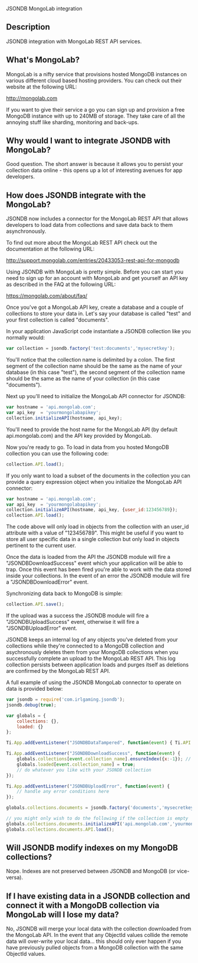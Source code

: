 JSONDB MongoLab integration

## Description

JSONDB integration with MongoLab REST API services.

## What's MongoLab?

MongoLab is a nifty service that provisions hosted MongoDB instances on various different cloud based hosting providers. You can check out their website at the following URL:

http://mongolab.com

If you want to give their service a go you can sign up and provision a free MongoDB instance with up to 240MB of storage. They take care of all the annoying stuff like sharding, monitoring and back-ups.

## Why would I want to integrate JSONDB with MongoLab?

Good question. The short answer is because it allows you to persist your collection data online - this opens up a lot of interesting avenues for app developers.

## How does JSONDB integrate with the MongoLab?

JSONDB now includes a connector for the MongoLab REST API that allows developers to load data from collections and save data back to them asynchronously.

To find out more about the MongoLab REST API check out the documentation at the following URL:

http://support.mongolab.com/entries/20433053-rest-api-for-mongodb

Using JSONDB with MongoLab is pretty simple. Before you can start you need to sign up for an account with MongoLab and get yourself an API key as described in the FAQ at the following URL:

https://mongolab.com/about/faq/

Once you've got a MongoLab API key, create a database and a couple of collections to store your data in. Let's say your database is called "test" and your first collection is called "documents".

In your application JavaScript code instantiate a JSONDB collection like you normally would:

``` javascript
var collection = jsondb.factory('test:documents','mysecretkey');
```

You'll notice that the collection name is delimited by a colon. The first segment of the collection name should be the same as the name of your database (in this case "test"), the second segment of the collection name should be the same as the name of your collection (in this case "documents").

Next up you'll need to initialize the MongoLab API connector for JSONDB:

``` javascript
var hostname = 'api.mongolab.com';
var api_key  = 'yourmongolabapikey';
collection.initializeAPI(hostname, api_key);
```

You'll need to provide the host name for the MongoLab API (by default api.mongolab.com) and the API key provided by MongoLab.

Now you're ready to go. To load in data from you hosted MongoDB collection you can use the following code:

``` javascript
collection.API.load();
```

If you only want to load a subset of the documents in the collection you can provide a query expression object when you initialize the MongoLab API connector:

``` javascript
var hostname = 'api.mongolab.com';
var api_key  = 'yourmongolabapikey';
collection.initializeAPI(hostname, api_key, {user_id:123456789});
collection.API.load();
```

The code above will only load in objects from the collection with an user_id attribute with a value of "123456789". This might be useful if you want to store all user specific data in a single collection but only load in objects pertinent to the current user.

Once the data is loaded from the API the JSONDB module will fire a "JSONDBDownloadSuccess" event which your application will be able to trap. Once this event has been fired you're able to work with the data stored inside your collections. In the event of an error the JSONDB module will fire a "JSONDBDownloadError" event.

Synchronizing data back to MongoDB is simple:

``` javascript
collection.API.save();
```

If the upload was a success the JSONDB module will fire a "JSONDBUploadSuccess" event, otherwise it will fire a "JSONDBUploadError" event.

JSONDB keeps an internal log of any objects you've deleted from your collections while they're connected to a MongoDB collection and asychronously deletes them from your MongoDB collections when you successfully complete an upload to the MongoLab REST API. This log collection persists between application loads and purges itself as deletions are confirmed by the MongoLab REST API.

A full example of using the JSONDB MongoLab connector to operate on data is provided below:

``` javascript
var jsondb = require('com.irlgaming.jsondb');
jsondb.debug(true);

var globals = {
	collections: {},
	loaded: {}
};

Ti.App.addEventListener("JSONDBDataTampered", function(event) { Ti.API.info(event); });

Ti.App.addEventListener("JSONDBDownloadSuccess", function(event) {
	globals.collections[event.collection_name].ensureIndex({x:-1}); // create an index on your newly loaded collection 
	globals.loaded[event.collection_name] = true;
	// do whatever you like with your JSONDB collection
});

Ti.App.addEventListener("JSONDBUploadError", function(event) {
	// handle any error conditions here
});

globals.collections.documents = jsondb.factory('documents','mysecretkey');

// you might only wish to do the following if the collection is empty
globals.collections.documents.initializeAPI('api.mongolab.com','yourmongolabapikey');
globals.collections.documents.API.load();
```

## Will JSONDB modify indexes on my MongoDB collections?

Nope. Indexes are not preserved between JSONDB and MongoDB (or vice-versa).

## If I have existing data in a JSONDB collection and connect it with a MongoDB collection via MongoLab will I lose my data?

No, JSONDB will merge your local data with the collection downloaded from the MongoLab API. In the event that any ObjectId values collide the remote data will over-write your local data... this should only ever happen if you have previously pulled objects from a MongoDB collection with the same ObjectId values.